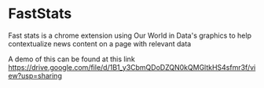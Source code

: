 # FastStats
Fast stats is a chrome extension using Our World in Data's graphics to help contextualize news content on a page with relevant data


A demo of this can be found at this link https://drive.google.com/file/d/1B1_y3CbmQDoDZQN0kQMGltkHS4sfmr3f/view?usp=sharing
